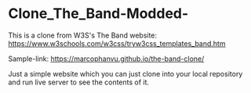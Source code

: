 # Clone_The_Band-Modded-

This is a clone from W3S's The Band website: https://www.w3schools.com/w3css/tryw3css_templates_band.htm

Sample-link: https://marcophanvu.github.io/the-band-clone/

Just a simple website which you can just clone into your local repository and run live server to see the contents of it.
